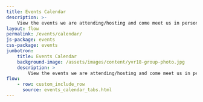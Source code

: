 ```yaml
---
title: Events Calendar
description: >-
    View the events we are attending/hosting and come meet us in person!
layout: flow
permalink: /events/calendar/
js-package: events
css-package: events
jumbotron:
    title: Events Calendar
    background-image: /assets/images/content/yvr18-group-photo.jpg
    description: >
        View the events we are attending/hosting and come meet us in person!
flow:
    - row: custom_include_row
      source: events_calendar_tabs.html
---
```

